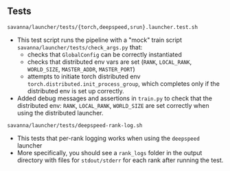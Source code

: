 ## Tests
`savanna/launcher/tests/{torch,deepspeed,srun}.launcher.test.sh` 
- This test script runs the pipeline with a "mock" train script `savanna/launcher/tests/check_args.py` that:
  - checks that `GlobalConfig` can be correctly instantiated
  - checks that distributed env vars are set (`RANK`, `LOCAL_RANK`, `WORLD_SIZE`, `MASTER_ADDR`, `MASTER_PORT`)
  - attempts to initiate torch distributed env `torch.distributed.init_process_group`, which completes only if the distributed env is set up correctly.
- Added debug messages and assertions in `train.py` to check that the distributed env: `RANK`, `LOCAL_RANK`, `WORLD_SIZE` are set correctly when using the distributed launcher.

`savanna/launcher/tests/deepspeed-rank-log.sh`
- This tests that per-rank logging works when using the `deepspeed` launcher
- More specifically, you should see a `rank_logs` folder in the output directory with files for `stdout/stderr` for each rank after running the test.
